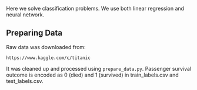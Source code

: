 Here we solve classification problems. We use both linear regression and neural network.

## Preparing Data
Raw data was downloaded from:

```
https://www.kaggle.com/c/titanic
```

It was cleaned up and processed using ``prepare_data.py``. Passenger survival outcome is encoded as 0 (died) and 1 (survived) in train_labels.csv and test_labels.csv.